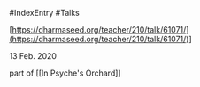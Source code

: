 #IndexEntry #Talks

[https://dharmaseed.org/teacher/210/talk/61071/](https://dharmaseed.org/teacher/210/talk/61071/)]

13 Feb. 2020

part of [[In Psyche's Orchard]]
